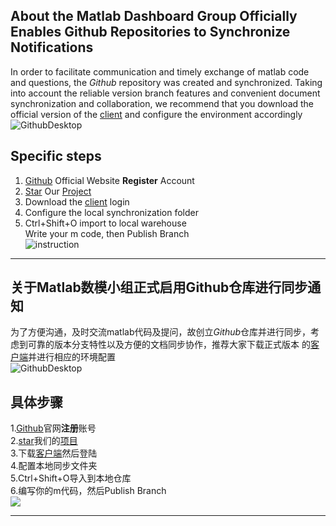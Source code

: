 ## About the Matlab Dashboard Group Officially Enables Github Repositories to Synchronize Notifications
In order to facilitate communication and timely exchange of matlab code and questions, the *Github* repository was created and synchronized. Taking into account the reliable version branch features and convenient document synchronization and collaboration, we recommend that you download the official version of the [client](Https://desktop.github.com/)  and configure the environment accordingly
![GithubDesktop](https://i.loli.net/2018/05/15/5afaf355d0877.png)

## Specific steps
1. [Github](https://github.com/) Official  Website **Register** Account  
2. [Star](https://www.oschina.net/question/119167_129734 "CLick \"star\" botton to star") Our [Project](https://github.com/x1184/Mat)    
3. Download the [client](https://desktop.github.com/) login  
4. Configure the local synchronization folder  
5. Ctrl+Shift+O import to local warehouse    
Write your m code, then Publish Branch  
![instruction](https://i.imgur.com/OvvtCcz.png)

---
## 关于Matlab数模小组正式启用Github仓库进行同步通知
为了方便沟通，及时交流matlab代码及提问，故创立*Github*仓库并进行同步，考虑到可靠的版本分支特性以及方便的文档同步协作，推荐大家下载正式版本
的[客户端](https://desktop.github.com/)并进行相应的环境配置  
![GithubDesktop](https://i.loli.net/2018/05/15/5afaf355d0877.png)

## 具体步骤
1.[Github](https://github.com/)官网**注册**账号   
2.[star](https://www.oschina.net/question/119167_129734 "CLick \"star\" botton to star")我们的[项目](https://github.com/x1184/Mat)  
3.下载[客户端](https://desktop.github.com/)然后登陆  
4.配置本地同步文件夹  
5.Ctrl+Shift+O导入到本地仓库    
6.编写你的m代码，然后Publish Branch    
![](https://i.imgur.com/c0X2wRQ.png)

---
